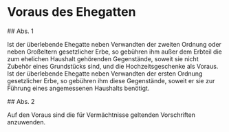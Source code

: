 # Voraus des Ehegatten



\#\# Abs. 1

 Ist der überlebende Ehegatte neben Verwandten der zweiten Ordnung oder neben Großeltern gesetzlicher Erbe, so gebühren ihm außer dem Erbteil die zum ehelichen Haushalt gehörenden Gegenstände, soweit sie nicht Zubehör eines Grundstücks sind, und die Hochzeitsgeschenke als Voraus. Ist der überlebende Ehegatte neben Verwandten der ersten Ordnung gesetzlicher Erbe, so gebühren ihm diese Gegenstände, soweit er sie zur Führung eines angemessenen Haushalts benötigt.

\#\# Abs. 2

 Auf den Voraus sind die für Vermächtnisse geltenden Vorschriften anzuwenden. 

